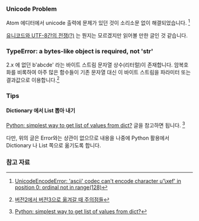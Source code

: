 ### Unicode Problem

Atom 에디터에서 unicode 출력에 문제가 있던 것이 소리소문 없이 해결되었습니다. [^stackoverflow-5141559]

[유니코드와 UTF-8간의 전쟁(?)](http://seorenn.blogspot.kr/2011/05/python-utf-8.html) 는 뭔지는 모르겠지만 읽어볼 만한 글인 것 같습니다. 

### TypeError: a bytes-like object is required, not 'str'

2.x 에 없던 b'abcde' 라는 바이트 스트림 문자열 상수(리터럴)이 존재합니다.
암복호화를 비록하여 아주 많은 함수들이 기존 문자열 대신 이 바이트 스트림을 파라미터 또는 결과값으로 이용합니다.[^egloos]

### Tips

#### Dictionary 에서 List 뽑아 내기

[Python: simplest way to get list of values from dict?](http://stackoverflow.com/questions/16228248/python-simplest-way-to-get-list-of-values-from-dict) 글을 참고하면 됩니다. [^stackoverflow-16228248]

다만, 위의 글은 Error와는 상관이 없으므로 내용을 나중에 Python 활용에서 Dictionary 나 List 쪽으로 옮기도록 합니다. 

### 참고 자료

[^stackoverflow-5141559]: [UnicodeEncodeError: 'ascii' codec can't encode character u'\xef' in position 0: ordinal not in range(128)](http://stackoverflow.com/questions/5141559/unicodeencodeerror-ascii-codec-cant-encode-character-u-xef-in-position-0)

[^seorenn]: [유니코드와 UTF-8간의 전쟁(?)](http://seorenn.blogspot.kr/2011/05/python-utf-8.html)

[^egloos]: [버전2에서 버전3으로 옮겨갈 때 주의점들](http://egloos.zum.com/mcchae/v/11195891)

[^stackoverflow-16228248]: [Python: simplest way to get list of values from dict?](http://stackoverflow.com/questions/16228248/python-simplest-way-to-get-list-of-values-from-dict)